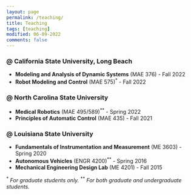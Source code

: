 ```yaml
---
layout: page
permalink: /teaching/
title: Teaching
tags: [teaching]
modified: 06-09-2022
comments: false
---
```


### @ California State University, Long Beach

* **Modeling and Analysis of Dynamic Systems** (MAE 376) - Fall 2022
* **Robot Modeling and Control** (MAE 575)<sup>*</sup> - Fall 2022

### @ North Carolina State University

* **Medical Robotics** (MAE 495/589)<sup>**</sup> - Spring 2022
* **Principles of Automatic Control** (MAE 435) - Fall 2021

### @ Louisiana State University

* **Fundamentals of Instrumentation and Measurement** (ME 3603) - Spring 2020
* **Autonomous Vehicles** (ENGR 4200)<sup>**</sup> - Spring 2016
* **Mechanical Engineering Design Lab** (ME 4201) - Fall 2015

<sup>\*</sup>  *For graduate students only.*
<sup>**</sup> *For both graduate and undergraduate students.*
